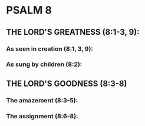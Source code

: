 ---
---
# PSALM 8 
## THE LORD\'S GREATNESS (8:1-3, 9): 
###  As seen in creation (8:1, 3, 9): 
###  As sung by children (8:2): 
## THE LORD\'S GOODNESS (8:3-8) 
###  The amazement (8:3-5): 
###  The assignment (8:6-8): 
